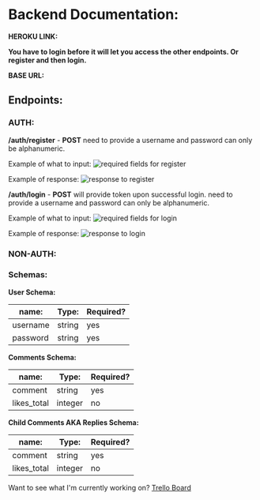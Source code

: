 # Backend Documentation:

**HEROKU LINK:**

**You have to login before it will let you access the other endpoints. Or register and then login.**

**BASE URL:**

## Endpoints:

### AUTH:

**/auth/register** - **POST** need to provide a username and password can only be alphanumeric.

Example of what to input:
![required fields for register]("register.PNG")

Example of response:
![response to register](registerRes.PNG)

**/auth/login** - **POST** will provide token upon successful login. need to provide a username and password can only be alphanumeric.

Example of what to input:
![required fields for login](login.PNG)

Example of response:
![response to login](loginRes.PNG)

### NON-AUTH:

### Schemas:

**User Schema:**

| name:    | Type:  | Required? |
| -------- | ------ | --------- |
| username | string | yes       |
| password | string | yes       |

**Comments Schema:**

| name:       | Type:   | Required? |
| ----------- | ------- | --------- |
| comment     | string  | yes       |
| likes_total | integer | no        |

**Child Comments AKA Replies Schema:**

| name:       | Type:   | Required? |
| ----------- | ------- | --------- |
| comment     | string  | yes       |
| likes_total | integer | no        |

Want to see what I'm currently working on? [Trello Board](https://trello.com/b/YnVywd2D/backend-saltyhackers2)

[^1]: Made by: Myco Sullivan
